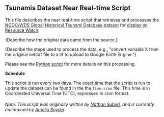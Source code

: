## Tsunamis Dataset Near Real-time Script
This file describes the near real-time script that retrieves and processes the [NGDC/WDS Global Historical Tsunami Database dataset](https://ngdc.noaa.gov/hazard/tsu_db.shtml) for [display on Resource Watch](https://resourcewatch.org/data/explore/dis009nrt-Tsunamis).

{Describe how the original data came from the source.}

{Describe the steps used to process the data, e.g., "convert variable X from the original netcdf file to a tif to upload to Google Earth Engine."}

Please see the [Python script](https://github.com/resource-watch/nrt-scripts/blob/master/dis_009_tsunamis/contents/src/__init__.py) for more details on this processing.

**Schedule**

This script is run every two days. The exact time that the script is run to update the dataset can be found in the the `time.cron` file. This time is in Coordinated Universal Time (UTC), expressed in cron format.

###### Note: This script was originally written by [Nathan Suberi](mailto:nathan.suberi@wri.org), and is currently maintained by [Amelia Snyder](https://www.wri.org/profile/amelia-snyder).
